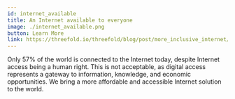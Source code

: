 ```yaml
---
id: internet_available
title: An Internet available to everyone
image: ./internet_available.png
button: Learn More
link: https://threefold.io/threefold/blog/post/more_inclusive_internet/
---
```


Only 57% of the world is connected to the Internet today, despite Internet access being a human right. This is not acceptable, as digital access represents a gateway to information, knowledge, and economic opportunities. We bring a more affordable and accessible Internet solution to the world.
